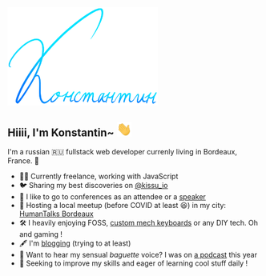 <img src="./assets/konstantin.png" width="300px">

## Hiiii, I'm Konstantin~ <img src="./assets/wave.gif" width="30px">

I'm a russian 🇷🇺 fullstack web developer currenly living in Bordeaux, France. 🍷

- 👨‍💻 Currently freelance, working with JavaScript
- 🐦 Sharing my best discoveries on [@kissu_io](https://twitter.com/kissu_io)
- 🎤 I like to go to conferences as an attendee or a [speaker](https://www.youtube.com/results?search_query=konstantin+bifert)
- 🎎 Hosting a local meetup (before COVID at least 😆) in my city: [HumanTalks Bordeaux](https://www.meetup.com/fr-FR/Human-Talks-Bordeaux/events/past/)
- 🛠 I heavily enjoying FOSS, [custom mech keyboards](https://twitter.com/kissu_io/status/1223193137906057219/photo/1) or any DIY tech. Oh and gaming !
- 🖋 I'm [blogging](https://www.kissu.io/how-to-build-a-mech-keyboard) (trying to at least)
- 🙊 Want to hear my sensual _baguette_ voice? I was on [a podcast](https://podcast.ausha.co/human-coders-podcast/jamstack-ou-comment-faire-des-sites-statiques-modernes-et-rapides) this year
- 🌱 Seeking to improve my skills and eager of learning cool stuff daily !

<!-- ##### Languages I'm proficient with
![](https://img.shields.io/badge/-VueJS-%232c3e50?style=flat-square&logo=Vue.js) -->

